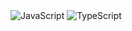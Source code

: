 <img src="https://skills.thijs.gg/icons?i=js" title="JavaScript">
 <img src="https://skills.thijs.gg/icons?i=typescript" title="TypeScript">